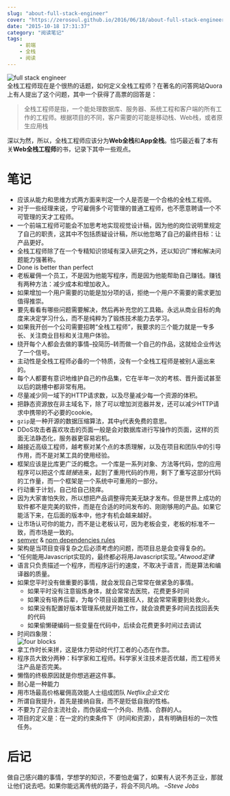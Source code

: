 ```yaml
---
slug: "about-full-stack-engineer"
cover: "https://zerosoul.github.io/2016/06/18/about-full-stack-engineer/fullstack.jpg"
date: "2015-10-18 17:31:37"
category: "阅读笔记"
tags:
    - 前端
    - 全栈
    - 阅读
---
```

![full stack engineer](https://zerosoul.github.io/2016/06/18/about-full-stack-engineer/fullstack.jpg)  
全栈工程师现在是个很热的话题，如何定义全栈工程师？在著名的问答网站Quora上有人提出了这个问题，其中一个获得了高票的回答是：

> 全栈工程师是指，一个能处理数据库、服务器、系统工程和客户端的所有工作的工程师。根据项目的不同，客户需要的可能是移动栈、Web栈，或者原生应用栈

深以为然，所以，全栈工程师应该分为**Web全栈**和**App全栈**。恰巧最近看了本有关**Web全栈工程师**的书，记录下其中一些观点。

[](#笔记 "笔记")笔记
==============

-   应该从能力和思维方式两方面来判定一个人是否是一个合格的全栈工程师。
-   对于一些经理来说，宁可雇佣多个可管理的普通工程师，也不愿意聘请一个不可管理的天才工程师。
-   一个前端工程师可能会不加思考地实现视觉设计稿，因为他的岗位说明里规定了自己的职责，这其中不包括质疑设计稿，所以他忽略了自己的最终目标：让产品更好。
-   全栈工程师除了在一个专精知识领域有深入研究之外，还以知识广博和解决问题能力强著称。
-   Done is better than perfect
-   老板雇佣一个员工，不是因为他能写程序，而是因为他能帮助自己赚钱。赚钱有两种方法：减少成本和增加收入。
-   如果增加一个用户需要的功能是加分项的话，拒绝一个用户不需要的需求更加值得推崇。
-   要先看看有哪些问题需要解决，然后再补充您的工具箱。永远从商业目标的角度来决定学习什么，而不是纯粹为了锻炼技术能力去学习。
-   如果我开创一个公司需要招聘“全栈工程师”，我要求的三个能力就是一专多长、关注商业目标和关注用户体验。
-   绕开每个人都会去做的事情–投简历–转而做一个自己的作品，这就给企业传达了一个信号。
-   主动性是全栈工程师必备的一个特质，没有一个全栈工程师是被别人逼出来的。
-   每个人都要有意识地维护自己的作品集，它在半年一次的考核、晋升面试甚至以后的跳槽中都非常有用。
-   尽量减少同一域下的HTTP请求数，以及尽量减少每一个资源的体积。
-   把静态资源放在非主域名下，除了可以增加浏览器并发，还可以减少HTTP请求中携带的不必要的cookie。
-   `gzip`是一种开源的数据压缩算法，其中`g`代表免费的意思。
-   DDoS攻击者喜欢攻击的页面一般是会对数据库进行写操作的页面，这样的页面无法静态化，服务器更容易宕机。
-   越接近高级工程师，越考察对某个点的本质理解，以及在项目和团队中的引导作用，而不是对某工具的使用经验。
-   框架应该是比库更广泛的概念。一个库是一系列对象、方法等代码，您的应用程序可以把这个库*链接*进来，起到了重用代码的作用，剩下了重写这部分代码的工作量，而一个框架是一个系统中可重用的一部分。
-   行动重于计划，自己给自己挠痒。
-   因为大家害怕失败，所以想把产品调整得完美无缺才发布。但是世界上成功的软件都不是完美的软件，而是在合适的时间发布的、刚刚够用的产品。如果它能活下来，在后面的版本中，他才有机会越来越好。
-   让市场认可你的能力，而不是让老板认可，因为老板会变，老板的标准不一致，而市场是一致的。
-   [semver](http://semver.org/) & [npm dependencies rules](https://docs.npmjs.com/files/package.json#dependencies)
-   架构是当项目变得复杂之后必须考虑的问题，而项目总是会变得复杂的。
-   “任何能用Javascript实现的，最终都必将用Javascript实现。”*Atwood定律*
-   语言只负责描述一个程序，而程序运行的速度，不取决于语言，而是算法和编译器的质量。
-   如果您平时没有做重要的事情，就会发现自己常常在做紧急的事情。
    -   如果平时没有注意锻炼身体，就会常常去医院，花费更多时间
    -   如果没有培养后辈，为每个项目设置接班人，就会常常需要到处救火。
    -   如果没有配置好版本管理系统就开始工作，就会浪费更多时间去找回丢失的代码
    -   如果偷懒硬编码一些变量在代码中，后续会花费更多时间过去调试
-   时间四象限：  
    ![four blocks](https://zerosoul.github.io/2016/06/18/about-full-stack-engineer/time.jpg)
-   拿工作时长来拼，这是体力劳动时代打工者的心态在作祟。
-   程序员大致分两种：科学家和工程师。科学家关注技术是否优越，而工程师关注产品是否完美。
-   懒惰的终极原因就是你想逃避这件事。
-   耐心是一种能力
-   用市场最高价格雇佣高效能人士组成团队 *Netflix企业文化*
-   所谓自我提升，首先是接纳自我，而不是贬低自我的性格。
-   不要为了迎合主流社会，而伪装成一个外向、热情、合群的人。
-   项目的定义是：在一定的约束条件下（时间和资源），具有明确目标的一次性任务。

[](#后记 "后记")后记
==============

做自己感兴趣的事情，学想学的知识，不要怕走偏了，如果有人说不务正业，那就让他们说去吧。如果你能远离传统的路子，将会不同凡响。 *–Steve Jobs*